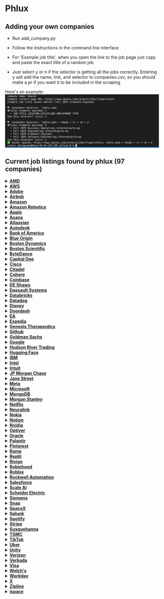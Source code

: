 # Phlux

## Adding your own companies

- Run add_company.py

- Follow the instructions in the command line interface

- For 'Example job title', when you open the link to the job page just copy and paste the exact title of a random job

- Just select y or n if the selector is getting all the jobs correctly. Entering y will add the name, link, and selector to companies.csv, so you should make a pr if you want it to be included in the scraping

Here's an example: 
![Using add_company.py](public/cli.png)
## Current job listings found by phlux (97 companies)

<details>
<summary><a href="https://careers.amd.com/careers-home/jobs?page=1&categories=Student%20%2F%20Intern%20%2F%20Temp&limit=100&tags1=No&country=United%20States"><strong>AMD</strong></a></summary>

- Machine Learning / Artificial Intelligence Intern/Co-Op (PhD | Fall 2025 | Hybrid)
- Hardware Engineering Intern/ Co-Op (Undergrad | Fall 2025 | Hybrid)
- Machine Learning / Artificial Intelligence Intern/Co-Op (Undergraduate | Fall 2025 | Hybrid)
- Software Test Engineering Intern/Co-Op (Undergraduate | Fall 2025 | Hybrid)
- Compiler Engineering Intern/Co-Op (Graduate | Fall 2025 | Hybrid)
- Hardware Verification Engineering Intern/ Co-Op (Graduate | Fall 2025 | Hybrid)
- Diagnostics Design Intern/Co-Op (Undergrad | Fall 2025 | Hybrid)
- Hardware Design Engineering Intern/ Co-Op (Graduate | Fall 2025 | Hybrid)
- Firmware Engineering Intern/Co-Op (Undergrad | Fall 2025 | Hybrid)
- Firmware Engineering Intern/ Co-Op (Graduate | Fall 2025 | Hybrid)
- Product Test Engineering Intern/Co-Op (Graduate | Fall 2025 | Hybrid)
- Hardware Engineering Intern/ Co-Op (Graduate | Fall 2025 | Hybrid)
- Software Engineering Intern/Co-Op (Undergrad | Fall 2025 | Hybrid)
- Hardware Engineering Intern/ Co-Op (Graduate | Fall 2025 | Hybrid)
- ASIC Package Engineering Intern/Co-Op (PhD | Fall 2025 | Hybrid)
- Hardware Verification Engineering Intern/ Co-Op (Graduate | Fall 2025 | Hybrid)
- Software Engineering Intern/Co-Op (Undergraduate | Fall 2025 | Hybrid)
- Machine Learning / Artificial Intelligence Intern/Co-Op (Graduate | Fall 2025 | Hybrid)
- Product Test Engineering Intern/Co-Op (Undergrad | Fall 2025 | Hybrid)
- Machine Learning / Artificial Intelligence Intern/Co-Op (Graduate | Fall 2025 | Hybrid)
- Hardware Engineering Intern/ Co-Op (PhD | Fall 2025 | Hybrid)
- Hardware Engineering Intern/ Co-Op (Undergrad | Fall 2025 | Hybrid)
- Research Engineering Intern/Co-Op (Graduate | Fall 2025 | Hybrid)
- Software Engineering Intern/Co-op (Graduate | Fall 2025| Hybrid)
- Machine Learning / Artificial Intelligence Intern/Co-Op (PhD | Fall 2025 | Hybrid)
- Software Engineering Intern/Co-Op (Graduate | Fall 2025 | Hybrid)
- Product Development Engineering Intern/Co-Op (Undergrad | Fall 2025 | Hybrid)
- Fall 2025 Masters UEFI Firmware Engineering Co-op/Intern
- Fall 2025 Undergrad SPSE Server PMO Co-Op/Intern
- Fall 2025 Undergrad Firmware Engineering Co-Op/Intern
- Spring 2026 Masters SOC Post-Silicon Debug Engineer Co-op/Intern
- Fall 2025 Undergrad BIOS Engineering Co-Op/Intern
- Fall 2025 Undergrad Platform Design Engineering Co-op/Intern
</details>

<details>
<summary><a href="https://amazon.jobs/content/en/teams/amazon-web-services/internships?country%5B%5D=US"><strong>AWS</strong></a></summary>

- Data Center Security Specialist Intern
- 2025 ASIC Physical Design Engineer Intern, Annapurna Labs
- ASIC RTL Engineer, Annapurna Labs
</details>

<details>
<summary><a href="https://careers.adobe.com/us/en/search-results?qkexperienceLevel=University%20Intern"><strong>Adobe</strong></a></summary>

- 2025 Intern - Software Engineer
- Working Student - Sales Programs / Project Management
- Working Student Digital Media Sales
</details>

<details>
<summary><a href="https://careers.airbnb.com/positions/?_departments=early-career-program-intern&_offices=united-states"><strong>Airbnb</strong></a></summary>

- Legal Intern, Privacy (Fall Semester)
- Summer 2025 – Data Science Intern, Platform (PhD)
</details>

<details>
<summary><a href="https://www.amazon.jobs/en/search?offset=0&result_limit=10&sort=recent&country%5B%5D=USA&distanceType=Mi&radius=24km&latitude=&longitude=&loc_group_id=&loc_query=&base_query=intern&city=&country=&region=&county=&query_options=&"><strong>Amazon</strong></a></summary>

- Jr. Software Development Engineer - San Diego, CA
- Jr. Software Development Engineer - Santa Cruz, CA
- Jr. Software Development Engineer - Detroit
- Jr. Software Development Engineer- San Luis Obispo
- Jr. Software Development Engineer - Sunnyvale, CA
- Fall 2025 Applied Science Internship - United States, Undergrad Student Science Recruiting, Frontier AI & Robotics
- Fall 2025 Applied Science Internship - United States, PhD Student Science Recruiting, Frontier AI & Robotics
- Fall 2025 Applied Science Internship - Information & Knowledge Management (Machine Learning) - United States, PhD Student Science Recruiting
- Fall 2025 Research Science Internship - Robotics - United States, PhD Student Science Recruiting
- Fall 2025 Applied Science Internship - Recommender Systems/ Information Retrieval (Machine Learning) - United States, PhD Student Science Recruiting
- Fall 2025 Applied Science Internship - Gen AI & Large Language Models - United States, PhD Student Science Recruiting
- Fall 2025 Applied Science Internship - Computer Vision - United States, PhD Student Science Recruiting
- ASIC Engineering Internship (Fall 2025) - RFIC/Communications Systems, Project Kuiper
- 2026 Amazon Finance Rotation Program - Accounting Intern
</details>

<details>
<summary><a href="https://www.amazon.jobs/content/en/teams/ftr/amazon-robotics?country%5B%5D=US&employment-type%5B%5D=Intern"><strong>Amazon Robotics</strong></a></summary>

- Amazon Robotics - Technical Artist Co-op - July to December 2025, Virtual Systems
- Amazon Robotics - Product Quality Engineer Co-op- Fall 2025
- Amazon Robotics- Business Intelligence Engineer Co-op - Fall 2025, Integration, Initiatives, and Sustainability Team
- Amazon Robotics - Hardware Test Engineer Co-op - Fall 2025, Hardware Test Engineering
- Amazon Robotics - Systems Engineer Co-op - Spring & Fall 2025
- Robotics Systems Dev Engineer Co-op - Spring & Fall 2025
- Amazon Robotics - Manufacturing Engineer Co-Op - Spring 2025, Robotics Technical Operations
- Amazon Robotics - Software Development Engineer Co-Op - Fall 2025
- Amazon Robotics - Data Science Co-op - 2025
- Amazon Robotics - Business Intelligence Engineer Co-op - Spring & Fall 2025
- Amazon Robotics - Applied Scientist II Intern / Co-op - 2025 (Robotics, Manipulation, Perception, Motion Planning, Autonomous Mobile Robots, Computer Vision, Machine Learning, Controls, and more)
- Amazon Robotics - Data Scientist Co-op - 2025
- Amazon Robotics - Applied Scientist I Intern / Co-op - 2025
- Amazon Robotics - Business Analyst Co-op - Spring or Fall 2025, Global Robotics Delivery
</details>

<details>
<summary><a href="https://jobs.apple.com/en-us/search?location=united-states-USA&team=internships-STDNT-INTRN"><strong>Apple</strong></a></summary>

- Legal and Global Security Internships
- Product Design, Mechanical Engineering and Materials Internships
- Hardware Technology Internships
- Engineering Program Management Internships
- Software Engineering Internships
- Business, Marketing, and G&A Internships
- Machine Learning / AI Internships
- Operations, Manufacturing Design Internships
- Hardware Engineering Internships
- MBA Internships - Summer 2026
- Finance Development Program - 2026 Internship Opportunities
- Finance Development Program - 2026 Internship Opportunities
- Launch@Apple, Finance Development Experience
</details>

<details>
<summary><a href="https://asana.com/jobs/university-recruiting#jobs"><strong>Asana</strong></a></summary>

- Reykjavik Summer Software Engineering Internship
</details>

<details>
<summary><a href="https://www.atlassian.com/company/careers/all-jobs?team=Interns&location=&search="><strong>Atlassian</strong></a></summary>

- UX Researcher, 2025/2026 Intern Australia & New Zealand
- Machine Learning Engineer, 2025/2026 PHD Intern Australia & New Zealand
- Machine Learning Engineer, 2025/2026 Intern Australia & New Zealand
</details>

<details>
<summary><a href="https://autodesk.wd1.myworkdayjobs.com/uni?jobFamilyGroup=f909d7cccc2d480b8f6af996c7bf8352"><strong>Autodesk</strong></a></summary>

- Stagiaire Artiste Technique, Technical Artist Intern
- Intern (PhD), Physics-informed Machine Learning, Fall 2025
- Intern, Software Developer/ Stagiaire en développement logiciels
- Intern, Software Developer
</details>

<details>
<summary><a href="https://careers.bankofamerica.com/en-us/students/job-search?ref=search&rows=24&search=jobsByLocation&searchstring=United+States"><strong>Bank of America</strong></a></summary>

- Global Markets Chief Operating Office Summer Analyst Program - 2026
- Enterprise Credit Summer Analyst Program 2026 - Consumer Credit
- Enterprise Credit Summer Analyst Program 2026 - Data and Analytics and Business Controls/Process Optimization
- Enterprise Credit Summer Analyst Program 2026 - Global Commercial Banking Credit, Asset Based Finance & Commercial Real Estate Credit
- Enterprise Credit Summer Analyst Program 2026 - Global Corporate & Investment Banking Credit and Global Markets Credit
- Enterprise Credit Summer Analyst Program 2026 - Global Wealth & Investment Management Credit
- Enterprise Credit Summer Analyst Program 2026 - Leveraged Finance Credit - Acquisition Finance
- Global Operations Development Summer Analyst Program - 2026
- Global Payments Solutions Summer Analyst Program - 2026
- Global Technology Summer Analyst 2026 - Business Analyst
- Global Technology Summer Analyst 2026 - Cybersecurity Analyst
- Global Technology Summer Analyst 2026 - Software Engineer
- Chief People Organization Summer 2026 Analyst
- Commodities Summer Analyst Program – 2026
- COO - GCIB Regulatory Summer Analyst Program - 2026
- Corporate Audit Summer 2026 Analyst
- Corporate Audit Summer 2026 Analyst - Automation & Information Technology Risk Management
- Global Strategy & Enterprise Platforms Summer 2026 Analyst
- Strategy & Management Summer Analyst Program - 2026
- Global Risk Summer 2026 Analyst
- Finance Management Summer 2026 Analyst
- Global Investment Banking Summer Analyst Program – 2026 (M&A, Palo Alto)
- Global Quantitative Data Analytics Summer 2026 Analyst - Analytics, Modeling and Insights (AMI)
- Global Quantitative Data Analytics Summer 2026 Analyst - Enterprise Credit
- Global Quantitative Data Analytics Summer 2026 Analyst - Global Risk Management
</details>

<details>
<summary><a href="https://www.blueorigin.com/careers/search?search=undergraduate&category=Intern&employmentType=Intern"><strong>Blue Origin</strong></a></summary>

- Spring 2026 STEAM Communications & Outreach Intern - Undergraduate - Seattle, WA - Intern - Full Time - Intern - R52713
- Spring 2026 Finance Intern - Undergraduate - Seattle, WA - Intern - Full Time - Intern - R52715
- Spring 2026 Guidance, Navigation & Controls Intern - Undergraduate - Seattle, WA - Intern - Full Time - Intern - R52503
- Spring 2026 Return Internship - Undergraduate - 4 Locations - Intern - Full Time - Intern - R52463
- Spring 2026 Manufacturing Engineering Intern - Undergraduate - 4 Locations - Intern - Full Time - Intern - R52485
- Spring 2026 Structural & Mechanical Engineering Intern - Undergraduate - 4 Locations - Intern - Full Time - Intern - R52391
- Spring 2026 Aerospace Systems Engineering Intern - Undergraduate - 2 Locations - Intern - Full Time - Intern - R52429
- Spring 2026 Avionics Software Engineering Intern - Undergraduate - Seattle, WA - Intern - Full Time - Intern - R52403
- Spring 2026 Electrical Systems Engineering Internship - Undergraduate - Seattle, WA - Intern - Full Time - Intern - R52404
- Spring 2026 Test Engineering Intern - Undergraduate - 4 Locations - Intern - Full Time - Intern - R52410
- Spring 2026 Fluid Systems Engineering Intern - Undergraduate - Seattle, WA - Intern - Full Time - Intern - R52406
</details>

<details>
<summary><a href="https://bostondynamics.com/careers/#jobs"><strong>Boston Dynamics</strong></a></summary>

- Senior Supervisor, Field Applications Engineering
- Electrical Engineer
- Sales Logistics Coordinator
- Software Quality Assurance Engineer - Web Automation
- Software Quality Assurance Engineer - Embedded Focus
- Staff DevOps Engineer, Central Software
- Senior Staff Material Buyer/Planner
- Sales Engineer
- Systems Software Development Engineer
- Simulation Technical Lead
- Mechanical Engineer
- Director of Product Management- Warehouse Robotics
- Senior Director of Software Engineering- Warehouse Robotics
- Software Engineer
</details>

<details>
<summary><a href="https://bostonscientific.eightfold.ai/careers?start=0&location=United+States&pid=563602797912246&sort_by=distance&filter_include_remote=1&filter_seniority=Intern"><strong>Boston Scientific</strong></a></summary>

- Cardiac Monitoring Technician - Internship/Apprenticeship
</details>

<details>
<summary><a href="https://jobs.bytedance.com/en/position?keywords=&category=&location=CT_1103355%2CCT_157%2CCT_94%2CCT_114%2CCT_100764%2CCT_75%2CCT_233%2CCT_203&project=7322364514224687370%2C7503447747358361864&type=3&job_hot_flag=&current=1&limit=10&functionCategory=&tag="><strong>ByteDance</strong></a></summary>

- Strategic Analysis Intern (AI Innovation Business - US) - 2025 Start (BS/MS)
- Site Reliability Engineer Intern (Data-Technical Infrastructures-SRE-US) - 2025 Summer (MS)
- Software Engineer Intern (AIGC Platform - Monetization GenAI) - 2025 Summer/Fall (BS/MS)
- Data Scientist Intern (TikTok Ads)- 2025 Fall (BS/MS)
- Site Reliability Engineer Intern (Data-Technical Infrastructures-SRE-US) - 2025 Summer (MS)
- Research Engineer Intern (Doubao (Seed) - Machine Learning System) - 2025 Summer (MS)
- Backend Software Engineer Intern (Product RD and Infrastructure-Global E-Commerce Customer Business)- 2025 Fall(BS/MS)
- Backend Software Engineer Intern (Product RD and Infrastructure-Global E-Commerce Seller Business) - 2025 Fall (BS/MS)
- Software Development Engineer Intern in Test (Global E-commerce-Quality Assurance) - 2025 Fall (BS/MS)
- Machine Learning Engineer Intern (Global E-commerce Risk Control) - 2025 Summer/Fall (MS)
- Camera Engineer Intern (PICO-Camera Technology) - 2025 Fall (MS)
- Backend Software Engineer Intern (Product RD and Infrastructure-Global E-Commerce Seller Business)- 2025 Fall(BS/MS)
</details>

<details>
<summary><a href="https://www.capitalonecareers.com/search-jobs?acm=ALL&alrpm=ALL&ascf=[%7B%22key%22:%22custom_fields.Campus%22,%22value%22:%22Internships%22%7D]"><strong>Capital One</strong></a></summary>

- Café Coach- Boulder
- Inside Sales Coach
- Cafe Coach- Easton Town Center
- Capital One Coach- Ross Park Mall
- Work at Home - Sr. Associate, Operations Coach - Debit and ATM Fraud
- Senior Manager, Client Development- Capital One Software (Remote)
- Market Leader, Business Cards & Payments (NorCal & Oregon)
- Unit Manager, Commercial Client Operations
- Director, Tech College, Enterprise Learning and Development
- Manager, HR Business Partner - Enterprise Services
- Manager, HR Business Partner
- Sr. Manager, HR Business Partner
- Principal Process Manager
- Principal Associate, Process Manager (Hybrid)
- Manager - HRBP
</details>

<details>
<summary><a href="https://jobs.cisco.com/jobs/SearchJobs/?21178=%5B169482%5D&21178_format=6020&21180=%5B33821095%2C165%5D&21180_format=6022&listFilterMode=1"><strong>Cisco</strong></a></summary>

- AI Research Scientist II (Intern) United States
- Software Engineer I (Intern) United States
- Network Support Engineer, Fall 2025 (Meraki)
- Mechanical Engineer (Intern) United States
</details>

<details>
<summary><a href="https://www.citadel.com/careers/open-opportunities?experience-filter=internships&location-filter=americas,chicago,greenwich,houston,miami,new-york&selected-job-sections=388,389,387,390&current_page=1&sort_order=DESC&per_page=10&action=careers_listing_filter"><strong>Citadel</strong></a></summary>

- Quantitative Researcher – PhD Intern (US)
- Quantitative Research Analyst Intern – BS/MS (US)
- Quantitative Research Engineer – PhD Intern (US)
- Launch Intern – (US)
- Software Engineer – Intern (US)
- Investment & Trading – Intern (US)
</details>

<details>
<summary><a href="https://jobs.ashbyhq.com/cohere?employmentType=Intern"><strong>Cohere</strong></a></summary>

- Machine Learning Intern/Co-op (Fall 2025)
- Software Engineer Intern/Co-op (Fall 2025)
</details>

<details>
<summary><a href="https://www.coinbase.com/careers/positions?department=Internships%2520%2526%2520Emerging%2520Talent%2520Positions"><strong>Coinbase</strong></a></summary>

- Coordinator, Workplace Operations
- CX WFM Capacity Planning Specialist
- Offensive Security Engineer, Offensive Security
- Senior Complaints Analyst
- Software Engineer, Emerging Talent
- Software Engineer, Emerging Talent
- Software Engineer, Emerging Talent
- Software Engineer, Emerging Talent
</details>

<details>
<summary><a href="https://www.deshaw.com/careers/internships"><strong>DE Shaws</strong></a></summary>

- Fundamental Research Analyst Intern (New York) - Summer 2026
- Trader/Analyst Intern (London) – Summer 2026
- Investor Relations Intern (London) – Summer 2026
- Legal & Compliance Intern (New York) – Summer 2026
</details>

<details>
<summary><a href="https://www.3ds.com/careers/jobs?woc=%257B%2522type%2522%253A%255B%2522type%252FInternship%2522%255D%252C%2522country%2522%253A%255B%2522country%252FUnited%2520States%2522%255D%257D"><strong>Dassault Systems</strong></a></summary>

- INTERNSHIP - Software Engineer
- INTERNSHIP: User Assistance Development - FALL 2025
- INTERNSHIP - ENOVIA Software Test Automation Engineer
- INTERNSHIP: Business Development
</details>

<details>
<summary><a href="https://www.databricks.com/company/careers/open-positions?department=University%20Recruiting&location=all"><strong>Databricks</strong></a></summary>

- PhD GenAI Research Scientist Intern - San Francisco, California
</details>

<details>
<summary><a href="https://careers.datadoghq.com/early-careers/"><strong>Datadog</strong></a></summary>

- Software Engineer - Early Career
- Sales Development Representative Middle East
- Sales Development Representative (Benelux)
- Sales Development Representative - Japan
- Sales Development Representative
- Sales Development Representative (Nordics)
- Sales Development Representative (DACH)
- Sales Development Representative - DACH (Polish/German Speaker)
- Sales Development Representative (DACH)
- Sales Development Representative
- Sales Development Representative (Arabic speaker)
- Sales Development Representative (Middle East)
- Sales Development Representative (CEE)
- Sales Development Representative (UKI)
- Sales Development Representative (France)
</details>

<details>
<summary><a href="https://www.disneycareers.com/en/search-jobs?acm=ALL&alrpm=6252001&ascf=[%7B%22key%22:%22custom_fields.ProgramType%22,%22value%22:%22Internship%22%7D]"><strong>Disney</strong></a></summary>

- Infrastructure Services Intern, Fall 2025
- Risk Management Intern, Fall 2025
</details>

<details>
<summary><a href="https://careersatdoordash.com/university-careers/"><strong>Doordash</strong></a></summary>

- Software Engineer I, Entry-Level (Graduation Date: Fall 2024-Summer 2025)
- Software Engineer I, Entry Level (Fall 2024-Spring 2025) – Toronto
- Machine Learning Intern (Masters/PhD), Summer 2025
- Software Engineer, Intern, 2024/25 (University Recruiting)
</details>

<details>
<summary><a href="https://jobs.ea.com/en_US/careers/Home/?8171=%5B10618%5D&8171_format=5683&4537=%5B8693%5D&4537_format=3020&listFilterMode=1&jobRecordsPerPage=20&"><strong>EA</strong></a></summary>

- Gameplay Software Engineer Intern - Fall 2025
- Software Engineer Intern
- Systems Software Engineer Intern - Fall 2025
</details>

<details>
<summary><a href="https://careers.expediagroup.com/jobs/?keyword=emerging+talent+and+careers&&filter[category]=Technology"><strong>Expedia</strong></a></summary>

- EGGP - Software Development Engineer I
</details>

<details>
<summary><a href="https://jobs.lever.co/genesistherapeutics?commitment=Internship"><strong>Genesis Therapeutics</strong></a></summary>

- ML Research Intern, BS/MS - 2026
- ML Research Intern, PhD - 2026
</details>

<details>
<summary><a href="https://www.github.careers/careers-home/jobs?view=search&limit=100&page=1"><strong>Github</strong></a></summary>

- Senior Software Engineer, Supply Chain Security
- Solutions Engineer III
- SMB Account Executive - EMEA
- Senior Enterprise Account Executive III
- Senior Solutions Engineer
- Senior Enterprise Account Executive II - New Business
- Software Engineer III, Runtime Platform
- SMB Senior Account Executive
- Software Engineer III, Codespaces & Copilot Workspace
- Senior Enterprise Account Executive III
- Strategic Account Manager
- Senior Enterprise Account Executive III
- Senior Enterprise Account Executive II
- SMB Senior Account Executive
- Solutions Engineer III, Corporate
- Senior Mid Market Account Executive I
- Senior Enterprise Sales Executive III
- Strategic Account Manager
- Senior Enterprise Account Executive III
- Senior Mid Market Account Executive I
- SMB Senior Account Executive
- Staff Software Engineer - Client Apps
- Senior Enterprise Account Executive III
- Senior Enterprise Account Executive II
- Senior Enterprise Account Executive II
- Staff Software Engineer
</details>

<details>
<summary><a href="https://www.goldmansachs.com/careers/students/programs-and-internships?1=gscom%3Aprogram-region-careers%2Famericas"><strong>Goldman Sachs</strong></a></summary>

- 2026 Summer Analyst Program
- Goldman Sachs Market Madness: HBCU Possibilities Program
- Emerging Leaders Series
- Virtual Insight Series
- Goldman Sachs Possibilities Summits
- Experienced Professional Hiring
</details>

<details>
<summary><a href="https://www.google.com/about/careers/applications/jobs/results/?category=DATA_CENTER_OPERATIONS&category=DEVELOPER_RELATIONS&category=HARDWARE_ENGINEERING&category=INFORMATION_TECHNOLOGY&category=MANUFACTURING_SUPPLY_CHAIN&category=NETWORK_ENGINEERING&category=PRODUCT_MANAGEMENT&category=PROGRAM_MANAGEMENT&category=SOFTWARE_ENGINEERING&category=TECHNICAL_INFRASTRUCTURE_ENGINEERING&category=TECHNICAL_SOLUTIONS&category=TECHNICAL_WRITING&category=USER_EXPERIENCE&jex=ENTRY_LEVEL&src=Online%2FGoogle%20Website%2FByF&employment_type=INTERN&employment_type=FULL_TIME&employment_type=PART_TIME&employment_type=TEMPORARY&location=United%20States"><strong>Google</strong></a></summary>

- Student Researcher, PhD, Winter/Summer 2025
- Student Researcher, BS/MS, Winter/Summer 2025
- Student Researcher, BS/MS, Fall 2025
- Software Engineer, PhD, Early Career, Campus, Machine Learning, Systems and Cloud AI, 2025 start
- Student Researcher, PhD, Fall 2025
- Software Engineer, Systems Research, PhD, Early Career
- Software Engineer, PhD, Early Career, Campus, Embedded Systems and Firmware, 2025 start
- Software Engineer, PhD, Early Career, Campus, Systems and Infrastructure, 2025 Start
</details>

<details>
<summary><a href="https://www.hudsonrivertrading.com/careers/?job-type=internship%2C"><strong>Hudson River Trading</strong></a></summary>

- Algorithm Development (Quant Research) Internship – Summer 2026
- Software Engineering Internship – Summer 2026
</details>

<details>
<summary><a href="https://apply.workable.com/huggingface/?not_found=true#jobs"><strong>Hugging Face</strong></a></summary>

- MongoDB Technical Architect - US Remote
- Developer Advocate Engineer, Hub/Enterprise - US Remote
- Senior Frontend Engineer - US Remote
- Machine Learning Engineer, WebML - US Remote
- Open-Source Machine Learning Engineer - International Remote
- Wild Card
- Cloud Machine Learning Engineer - US remote
- Machine Learning Engineer, Fast Optimized Inference - US Remote
- Machine Learning Optimization Evangelist - US remote
- Machine Learning Engineer in the Optimization team - US Remote
- Data Technical Architect, MongoDB Expert - US Remote
</details>

<details>
<summary><a href="https://www.ibm.com/careers/search?field_keyword_18[0]=Internship&field_keyword_05[0]=United%20States"><strong>IBM</strong></a></summary>

- Sales - TEST 2A - pre req, net new intern, with coding & video assessments - Internship - Multiple Cities
</details>

<details>
<summary><a href="https://intel.wd1.myworkdayjobs.com/External?workerSubType=dc8bf79476611087dfde99931439ae75&locations=1e4a4eb3adf10118b1dfe877bf8162d0"><strong>Intel</strong></a></summary>

- Facilities Technician Intern
- Facilities Technician Intern
- Photonics Research Graduate Intern
</details>

<details>
<summary><a href="https://jobs.intuit.com/search-jobs/interns/"><strong>Intuit</strong></a></summary>

- Social Media Co-op (8 Months)
- Principal Research Scientist
- Brand and Integrated Marketing Co-op (8 months)
- Market Insights Analyst Co-op (8 months)
- Manager 2, HR Experience and Operations
- Software Developer Co-op, Fall 2025
- Product Manager Co-op (8 months)
- Staff Marketing Manager, Paid Search (GBSG)
- Staff Program Manager- Product Management Community
- Brand Marketing Co-Op (8 month)
- Mobile Software Developer Co-op (4 months)
- Social Media & Public Relations Co-op (8 months)
- Staff University Recruiter
- Software Engineer 2
- Senior University Recruiter
- Strategy & Product Marketing Co-op (8 months)
- Content Marketing Co-op (8 months)
- Marketing Technology & Data Activation Co-op (8 months)
- Brand Marketing Co-Op (8 months)
</details>

<details>
<summary><a href="https://careers.jpmorgan.com/global/en/students/programs/software-engineer-summer->https://careers.jpmorgan.com/global/en/students/programs/data-analytics-opportunities#careers-section7->https://careers.jpmorgan.com/global/en/students/programs/tfsg-hackathons->https://careers.jpmorgan.com/global/en/students/programs/quant-fin-programs->https://careers.jpmorgan.com/global/en/students/programs/design-dev-summer->https://careers.jpmorgan.com/global/en/students/programs/et-experience->https://careers.jpmorgan.com/global/en/students/programs/career-edyou->https://careers.jpmorgan.com/global/en/students/programs/research-technologies-summer-associate-program"><strong>JP Morgan Chase</strong></a></summary>

- 2025 Code For Good - Singapore
- 2026 Software Engineer Program_Summer Analyst (Singapore)
- 2025 Austria Working Student Program – EMEA Emerging Talent Work Experience Program (all gender)
</details>

<details>
<summary><a href="https://www.janestreet.com/join-jane-street/open-roles/?type=internship&location=new-york"><strong>Jane Street</strong></a></summary>

- FPGA Engineer - (not currently accepting applications)
- IT Operations Engineer - (not currently accepting applications)
- Linux Engineer - (not currently accepting applications)
- Machine Learning Researcher - (not currently accepting applications)
- Mechanical Engineer - (not currently accepting applications)
- Network Engineer - (not currently accepting applications)
- Procurement Specialist - (not currently accepting applications)
- Quantitative Researcher - (not currently accepting applications)
- Quantitative Trader - (not currently accepting applications)
- Sales and Trading - (not currently accepting applications)
- Software Engineer - (not currently accepting applications)
- Strategy and Product - (not currently accepting applications)
- Tools and Compilers Research and Development - (not currently accepting applications)
- Trading Desk Operations Engineer - (not currently accepting applications)
- Windows Engineer - (not currently accepting applications)
</details>

<details>
<summary><a href="https://www.metacareers.com/jobs?sort_by_new=true&roles[0]=Internship"><strong>Meta</strong></a></summary>

- Research Scientist Intern, Computer Vision for Generative AI (PhD)
- Research Scientist Intern, Human Computer Interaction (PhD)
- Research Scientist Intern, Machine Learning, Health Tech (PhD)
- Research Scientist Intern, Monetization Generative AI (LLM) - Language (PhD)
- Research Scientist Intern, Sensors and Systems Computational Photography (PhD)
- Research Scientist Intern, AI Core Machine Learning (PhD)
</details>

<details>
<summary><a href="https://jobs.careers.microsoft.com/global/en/search?lc=United%20States&et=Internship&l=en_us&pg=1&pgSz=20&o=Relevance&flt=true"><strong>Microsoft</strong></a></summary>

- Research Intern - Quantum Computing
- Mechanical Engineer: Internship Opportunities - PhD - Redmond
- Data Center Technicians INTERN
</details>

<details>
<summary><a href="https://www.mongodb.com/company/careers/students-and-graduates"><strong>MongoDB</strong></a></summary>

- Software Engineer - Intern - Sydney
</details>

<details>
<summary><a href="https://www.morganstanley.com/careers/career-opportunities-search?opportunity=sg#"><strong>Morgan Stanley</strong></a></summary>

- 2025 Finance Off Cycle Internship - Part Time (Frankfurt)
- 2025 Firm Management Part-Time Off Cycle Internship (Frankfurt)
- 2025 Human Capital Management Analyst Program (Budapest)
- 2026 Investment Banking Off-cycle Internship (Dubai)
- 2025 Investment Banking MBA Early Insights Program
- 2025/2026 Investment Banking Summer Analyst Program (Melbourne)
- 2025/2026 Investment Management Summer Analyst Program - Real Estate Investing (Sydney)
- 2025/2026 Investment Banking Summer Analyst Program (Sydney)
- 2025/2026 Wealth Management Summer Analyst Program (Sydney)
- 2025 Investment Management Off-cycle Internship - Emerging Markets (London)
- 2025 Institutional Equities - Transactional Management Group Off Cycle Internship
- 2026 Operations Summer Analyst Program (New York)
</details>

<details>
<summary><a href="https://explore.jobs.netflix.net/careers?domain=netflix.com&query=%22internship%22%20-intern&pid=790299250747&sort_by=relevance"><strong>Netflix</strong></a></summary>

- Machine Learning Intern, Fall 2025
</details>

<details>
<summary><a href="https://neuralink.com/careers/"><strong>Neuralink</strong></a></summary>

- Internal Auditor - Austin, Texas
- Electrical Engineer Intern, Implant Embedded Systems - Fremont, California
- Electrical Engineer Intern, Robotics and Surgery Engineering - Fremont, California
- Embedded Software Engineer Intern - Fremont, California
- Machine Learning Engineer Intern - Fremont, California
- Mechanical Engineering Intern, Brain Interfaces - Austin, Texas
- Mechanical Engineering Intern, Robotics (Fall 2025+) - Fremont, California
- Robot Optics Intern - Fremont, California
- Software Engineer Intern, BCI Applications - Fremont, California
- Software Engineer Intern, Implant - Austin, Texas
- Software Engineer Intern, Implant - Fremont, California
- Software Engineer Intern, Lab Systems - Austin, Texas
- Software Engineer Intern, Lab Systems - Fremont, California
- Software Engineer Intern, Robotics - Austin, Texas
- Software Engineer Intern, Robotics - Fremont, California
- Software Engineer Intern, Site Reliability Engineer - Fremont, California
</details>

<details>
<summary><a href="https://fa-evmr-saasfaprod1.fa.ocs.oraclecloud.com/hcmUI/CandidateExperience/en/sites/CX_1/jobs?lastSelectedFacet=TITLES&location=United+States&locationId=300000000480126&locationLevel=country&mode=location&selectedTitlesFacet=TRA"><strong>Nokia</strong></a></summary>

- Special Projects Software Dev Coop
- Wi-Fi CoE Research Coop
- Electrical Engineering Coop
- Network Engineer Co-op
- Space and Defense SW Test Engineer Co-Op
- Silicon Photonics Design & Test Co-op
- Hardware Failure Analysis Co-op
- Software Quality Assurance Coop
- Legal, Compliance & Sustainability Coop
- OptoElectronic Integration Coop
- Software Development Coop
- Video Coding Coop
- Firmware Development Co-op
</details>

<details>
<summary><a href="https://app.ripplematch.com/v2/public/company/notion?tl=1edfe69a"><strong>Notion</strong></a></summary>

- Software Engineer, AI Intern (Fall 2025)
</details>

<details>
<summary><a href="https://nvidia.wd5.myworkdayjobs.com/en-US/NVIDIAExternalCareerSite/jobs?workerSubType=0c40f6bd1d8f10adf6dae42e46d44a17&locationHierarchy1=2fcb99c455831013ea52fb338f2932d8"><strong>Nvidia</strong></a></summary>

- System Software Engineering Intern, GPU Server - Fall 2025
- Compiler Engineering Intern, GPU Compute and CUDA - Fall 2025
- Technical Marketing Engineer Intern, AI Platform Software - Fall 2025
- GPU Diagnostic Software Intern - Fall 2025
- Robotics Software Intern, Sim2Real Deployment - Fall 2025
- PhD Intern, Applied Research Scientist Retriever - Fall 2025
- PhD Research Intern, Generalist Embodied Agents Research - Fall 2025
- Software Engineering Intern, Embedded Systems – Fall 2025
- Software Engineering Intern, Simulation and Virtualization - Fall 2025
- System Software Engineering Intern, CUDA Driver - Fall 2025
- GeForce Technical Marketing Intern - Fall 2025
- Software Engineering Intern, CSP Engagements - Fall 2025
- Security Engineering Intern, Omniverse - Fall 2025
- Applied AI Research Engineering Intern - Fall 2025
- Performance Engineer Intern, Gaming - Winter/Spring 2026
- Software Engineering Intern, Robot Learning Platform - Fall 2025
</details>

<details>
<summary><a href="https://optiver.com/working-at-optiver/career-opportunities/page/2/?search=internship&_gl=1*rb345g*_gcl_au*Mjk2MDM5OTE1LjE3NDg5MTM5ODQ.&numberposts=10&level=internship&paged=1"><strong>Optiver</strong></a></summary>

- Expressions of Interest – Quantitative Research Internship, PhD (Summer 2026 -Shanghai)
- 2025 Shanghai Machine Learning PhD Summer Internship
- FutureFocus Singapore 2025 – Quantitative Trading
- Subscribe to receive our latest insights on trading, technology and market structure
- FutureFocus Sydney – Trading & Research 2025
- FutureFocus Sydney – Technology 2025
- Quantitative Trading Internship (Singapore) – 2026
- Quantitative Trading Internship (Taiwan) – 2026
- Quantitative Trader Intern (Summer 2026 – Chicago)
- Quantitative Research Intern, PhD (Summer 2026 – Chicago, Austin)
- Quantitative Research Intern, PhD (Summer 2026)
- Quantitative Research Intern, Bachelor’s or Master’s Degree
- Quantitative Research Intern, Bachelor’s or Master’s Degree
- Software Engineer Intern (Summer 2026 – Chicago)
- Software Engineer Intern (Summer 2026 – Austin)
</details>

<details>
<summary><a href="https://careers.oracle.com/en/sites/jobsearch/jobs?lastSelectedFacet=locations&selectedLocationsFacet=300000000106749%3B300000000149325&selectedFlexFieldsFacets=%22AttributeChar14%7CSDR%22"><strong>Oracle</strong></a></summary>

- Sales Development Representative - Burlington - Sept 2025
- Sales Development Representative - Denver - Sept 2025
- Sales Development Representative - Santa Monica - Sept 2025
- Sales Development Representative - Austin - Sept 2025
- Sales Development Representative - Nashville - Sept 2025
</details>

<details>
<summary><a href="https://jobs.lever.co/palantir?commitment=Internship"><strong>Palantir</strong></a></summary>

- Forward Deployed Software Engineer, Internship
- Forward Deployed Software Engineer, Internship - US Government
- Forward Deployed Software Engineer, Internship - US Government
- Software Engineer, Internship
- Software Engineer, Internship
- Software Engineer, Internship
- Software Engineer, Internship
- Software Engineer, Internship
- Software Engineer, Internship - Defense Tech
- Software Engineer, Internship - Defense Tech
- Software Engineer, Internship - Defense Tech
- Software Engineer, Internship - Infrastructure
- Software Engineer, Internship - Production Infrastructure
- Software Engineer, Internship - Production Infrastructure
- Software Engineer, Internship - Production Infrastructure
- Forward Deployed Software Engineer, Internship - Defense Tech
- Forward Deployed Software Engineer, Internship - Commercial
</details>

<details>
<summary><a href="https://www.pinterestcareers.com/jobs/?orderby=0&pagesize=20&page=1&radius=100&team=University"><strong>Pinterest</strong></a></summary>

- Software Engineering Intern 2025 (Toronto)
</details>

<details>
<summary><a href="https://ramp.com/emerging-talent"><strong>Ramp</strong></a></summary>

- Software Engineer Internship | Frontend
- Software Engineer Internship | iOS
- University Grad: Customer Experience Agent
</details>

<details>
<summary><a href="https://jobs.ashbyhq.com/replit"><strong>Replit</strong></a></summary>

- Brand Design Lead - Design • Foster City, CA - In office M,W,F • Full time
- Product Designer - Design • Foster City, CA - In office M,W,F • Full time
- Staff Product Designer - Design • Foster City, CA - In office M,W,F • Full time
- Design Engineer - Engineering • Foster City, CA (Hybrid) In office M,W,F • Full time
- Lead Security Engineer - Engineering • Foster City, CA (Hybrid) In office M,W,F • Full time
- Senior Software Engineer, Money - Engineering • Foster City, CA (Hybrid) In office M,W,F • Full time
- Site Reliability Engineer - Engineering • Foster City, CA (Hybrid) In office M,W,F • Full time
- Software Engineer, Distributed Systems - Engineering • Foster City, CA (Hybrid) In office M,W,F • Full time
- Software Engineer, Frontend Infrastructure - Engineering • Foster City, CA (Hybrid) In office M,W,F • Full time • Hybrid
- Software Engineer, Full Stack - Engineering • Foster City, CA (Hybrid) In office M,W,F • Full time
- Software Engineer, Mobile - Engineering • Foster City, CA (Hybrid) In office M,W,F • Full time
- Staff Software Engineer, Product - Engineering • Foster City, CA (Hybrid) In office M,W,F • Full time
- Director of Support - Support • Foster City, CA (Hybrid) In office M,W,F • Full time
- Senior Manager of Customer Support - Support • Foster City, CA (Hybrid) In office M,W,F • Full time
- Director of Strategic Finance - Operations • Foster City, CA (Hybrid) In office M,W,F • Full time
- Senior Financial Analyst - Operations • Foster City, CA (Hybrid) In office M,W,F • Full time
- Agent Platform Engineer - Engineering • Foster City, CA (Hybrid) In office M,W,F • Full time • Hybrid
</details>

<details>
<summary><a href="https://careers.rivian.com/careers-home/jobs?sortBy=relevance&page=1&categories=Internships"><strong>Rivian</strong></a></summary>

- UIUC Research Park Intern - Machine Learning
- UIUC Research Park Intern - EPC, Propulsion Drives Controls
</details>

<details>
<summary><a href="https://careers.robinhood.com/"><strong>Robinhood</strong></a></summary>

- Software Developer Intern/Co-op, Backend (Fall 2025)
</details>

<details>
<summary><a href="https://careers.roblox.com/jobs?groups=early-career-talent&page=1&pageSize=9"><strong>Roblox</strong></a></summary>

- [2025] Senior Machine Learning Engineer - PhD Early Career
</details>

<details>
<summary><a href="https://rockwellautomation.wd1.myworkdayjobs.com/External-Rockwell-Automation-Early-Careers"><strong>Rockwell Automation</strong></a></summary>

- Early in Career Windows Software Engineer (C++, C#)
- Project Planner
- EDGE Associate, Information Technology Rotational Program
- Co-op, Revenue Operations (Fall 2025)
</details>

<details>
<summary><a href="https://careers.salesforce.com/en/jobs/?search=&country=United+States+of+America&jobtype=Intern&pagesize=20#results"><strong>Salesforce</strong></a></summary>

- Summer 2026 Intern - Associate Product Manager (APM)
- Strategic Partnerships Intern
- Strategic Events Marketing Apprentice
- LATAM Internship Program | Sales Intern [Brazil]
- Sales Strategy Intern
- Tech Sales Internship -Copenhagen
- Sales Strategy Internship (Milan)
- LATAM Internship Program | Sales Intern [Mexico]
- Tech Sales Internship -Oslo
- LATAM Internship Program | Sales Intern [Argentina]
- Solution Engineering Internship (Copenhagen)
- Business Value - Consulting Intern
- Summer Intern -Sales Strategy (London)
- Business Development Intern
- Student Worker- Sales
- 2025 PhD Intern - AI Research, Singapore
- Industry Go To Market - Manufacturing
- Tableau Alliances - Partner Account Senior Manager
- Commercial Account Executive - MuleSoft - Denmark
- Senior Accountant
- Enterprise Account Executive - MuleSoft - Denmark
- Renewals Manager - Spanish speaking
- Lead Solution Engineer, Manufacturing
- Prime Named Account Executive - Mulesoft - Sweden
- Alliances - Partner Sales Sr. Manager/Director
- Cloud Account Executive - Tableau Middle East - Arabic speaking
- Senior Full Stack Engineer - Backend Focus
- Customer Success Manager
- Pre-Sales Technical Architect - SMB EMEA
- Prime Named Account Executive - Tableau
- Principal, Technical Architect Data and AI
- Software Engineering SMTS
- Manager, Human Centered Change
- Platform & Security Account Executive - Polish and English speaking
- Onboarding Specialist - INTERNAL ONLY
- Senior Manager Software Engineering
</details>

<details>
<summary><a href="https://scale.com/careers#open-roles"><strong>Scale AI</strong></a></summary>

- Human Frontier Collective Specialist - GenAI
- Sales Development Intern
- Sales Development Intern
</details>

<details>
<summary><a href="https://careers.se.com/global/jobs?keywords=internship&sortBy=relevance&page=1&country=United%20States&tags1=Intern"><strong>Scheider Electric</strong></a></summary>

- Quality Engineer Internship: Fall 2025
- Assembly Process Intern/ Co-Op (Fall 2025)
- EHS Intern
- Artificial Intelligence and Machine Learning Intern
- Firmware Engineer Intern
- Electrical Engineer Co-Op
- Electronics Hardware Engineer Co-Op
- Electrical Engineer Co-Op
- Business Intelligence Analyst Co-Op (Fall 2025)
- Skillbridge Industrial Channel Sales Development Program
- Skillbridge Industrial Channel Sales Development Program
- Engineering Lab Intern
- Field Service Representative - SkillBridge Internship
- Smart Factory Intern
</details>

<details>
<summary><a href="https://jobs.sw.siemens.com/locations/usa/jobs/?q=intern"><strong>Siemens</strong></a></summary>

- Business Development Representative Intern (China) - Work Type:Hybrid - Job Family:Sales - Req ID:e37114a7-ffd5-48f4-8e67-b51b4ca51b68
- Strategic Student Program: Software Product Quality Assurance Intern (EBS, Fall 2025) - Huntsville, AL - Work Type:Hybrid - Job Family:Internal Services - Req ID:467157
- Strategic Student Program: Alliance Partner Marketing Internship (Fall 2025, GSM) - Maryland Heights, MO - Work Type:Hybrid - Job Family:Internal Services - Req ID:467159
- Strategic Student Program: Events Marketing Internship (Fall 2025, GSM) - Milford, OH - Work Type:Hybrid - Job Family:Internal Services - Req ID:468163
- Strategic Student Program: Customer Advocacy Internship (Fall 2025, GSM) - Maryland Heights, MO - Work Type:Hybrid - Job Family:Internal Services - Req ID:467165
- Strategic Student Program: Search Marketing Internship (Fall 2025, GSM) - Maryland Heights, MO - Work Type:Hybrid - Job Family:Internal Services - Req ID:467161
- Go To Market Operations - Internship - Boston, MA - Work Type:Hybrid - Job Family:Sales - Req ID:19acd451-756e-454f-964b-4e2f8636d4e6
- Go To Market Operations - Internship - Work Type:Hybrid - Job Family:Sales - Req ID:64595186-8a9b-4268-b62d-316b9238e9f5
- Strategic Student Program: R&D Software Engineering Co-Op (Fall 2025, T&I) - Milford, OH - Work Type:Hybrid - Job Family:Internal Services - Req ID:467877
- Strategic Student Program: Software Development Co-op (Fall 2025, GSCS) - Milford, OH - Work Type:Hybrid - Job Family:Internal Services - Req ID:465146
- Strategic Student Program: Academic Enablement Internship (Fall 2025, GSM) - Maryland Heights, MO - Work Type:Hybrid - Job Family:Internal Services - Req ID:467164
- Strategic Student Program: Functional Design/Verification Applications Engineer Intern – FV (EDAGS) - Waltham, MA - Work Type:Hybrid - Job Family:Internal Services - Req ID:468472 - Single job with flexible work locations
- Strategic Student Program: Functional Design/Verification Applications Engineer Intern – FV (EDAGS) - Phoenix, AZ - Work Type:Hybrid - Job Family:Internal Services - Req ID:468472 - Single job with flexible work locations
- Strategic Student Program: Demand Generation Marketing Internship (Fall 2025, GSM) - Maryland Heights, MO - Work Type:Hybrid - Job Family:Internal Services - Req ID:468843
- Strategic Student Program: Software Development Intern/Co-Op (Fall 2025, EBS) - Marlborough, MA - Work Type:Hybrid - Job Family:Internal Services - Req ID:468844 - Single job with flexible work locations
- Strategic Student Program: Software Development Intern/Co-Op (Fall 2025, EBS) - Huntsville, AL - Work Type:Hybrid - Job Family:Internal Services - Req ID:468844 - Single job with flexible work locations
- Strategic Student Program: Localization Project Management Co-Op (Fall 2025, T&I) - Milford, OH - Work Type:Hybrid - Job Family:Internal Services - Req ID:468883
- Strategic Student Program: Strategic Marketing & AI Applications Intern (Fall 2025, GSCS) - Milford, OH - Work Type:Hybrid - Job Family:Internal Services - Req ID:469367
- Strategic Student Program: Polarion Solution Engineering Internship (Fall 2025, GSCS) - Maryland Heights, MO - Work Type:Hybrid - Job Family:Internal Services - Req ID:467718
- Business Development Representative Intern (Japan) - Work Type:Hybrid - Job Family:Sales - Req ID:5c5fa445-2bea-493f-8cf9-f15996ff38a6
</details>

<details>
<summary><a href="https://careers.snap.com/jobs?type=Intern"><strong>Snap</strong></a></summary>

- Optical Engineer
- Computer Architecture Intern
- Software Engineer Intern, AR
- Sales Coordinator (Working Student)
- Spectacles Student Worker (Computer Vision Engineering)
- Graduate- Junior Account Management Associate
- Account Manager Intern - Luxury team - Paris
- Graduate- Junior Production Associate
</details>

<details>
<summary><a href="https://www.spacex.com/careers/jobs/?type=intern"><strong>SpaceX</strong></a></summary>

- Fall 2025 Business Operations Internship/Co-op
- Fall 2025 Engineering Internship/Co-op
- Fall 2025 Graduate Engineer
- Fall 2025 Software Engineering Internship/Co-op
</details>

<details>
<summary><a href="https://www.splunk.com/en_us/careers/search-jobs.html?page=1&type=Intern"><strong>Splunk</strong></a></summary>

- Sales Engineer Intern (Prague, Czechia)
- Product Manager Intern, Poland
- Software Engineer Intern (Frontend)
- Software Engineering Intern (Backend/Fullstack)
</details>

<details>
<summary><a href="https://www.lifeatspotify.com/students"><strong>Spotify</strong></a></summary>

- Early Career Program, Growth Associate, South Korea
- Early Career Program, Podcast Associate
</details>

<details>
<summary><a href="https://stripe.com/jobs/search?office_locations=North+America--Atlanta&office_locations=North+America--Chicago&office_locations=North+America--Mexico+City&office_locations=North+America--New+York&office_locations=North+America--San+Francisco+Bridge+HQ&office_locations=North+America--Seattle&office_locations=North+America--South+San+Francisco&office_locations=North+America--Toronto&office_locations=North+America--Washington+DC&tags=University"><strong>Stripe</strong></a></summary>

- Operations Associate, New Grad (Mexico)
- Privacy Fellow
- Privacy Fellow
- Privacy Fellow
</details>

<details>
<summary><a href="https://careers.sig.com/global-susquehanna-jobs"><strong>Susquehanna</strong></a></summary>

- Account Opening Analyst
- US Benefits Manager
- Quantitative Researcher – PhD: 2025
- Quantitative Systematic Trader – PhD: 2026
- Quantitative Researcher – Master's: 2026
- Quantitative Systematic Trader – Master's: 2026
- Production Engineer - Gaming | Experienced Hire
- Trading Systems - C# Developer
- Quantitative Sports Researcher – Graduate Hire
- Quant Trading - Engineering Recruiter | Experienced Hiring
- Quantitative Campus Recruiter
- Quantitative Trading Discovery Day: 2025
- Senior FPGA Engineer
- Production Engineer - Sports| Experienced Hire
- ETF Sales Internship: Summer 2026
- Tactical Development Team Lead
- Billing Analyst
- ETF Operations Analyst
- Senior Executive Assistant
- Devops Engineer | Experienced Hire| EOT
- Learning + Development Coordinator
- Machine Learning Researcher - PhD: 2026
- Quantitative Researcher – PhD: 2026
- Fixed Income/Convertible Bonds Operations Co-op with Drexel University: Fall/Winter B Round
- Portfolio Manager Assistant
- Audit Co-op with Drexel University: Fall/Winter B Round
- Market Data Business Analyst
- Learning and Development Specialist
- Software Developer - Core Data Services
- Software Developer | Senior C++ | Experienced Hire
- Talent Sourcer
- Technology Recruiter
- Equity Analyst Internship: Summer 2026
- Credit Analyst Internship: Summer 2026
- Sell Side Research Internship: Summer 2026
- Macro Analyst Internship: Summer 2026
</details>

<details>
<summary><a href="https://careers.tsmc.com/en_US/careers/SearchJobs/?542=13100&542_format=486&listFilterMode=1&jobRecordsPerPage=100&"><strong>TSMC</strong></a></summary>

- 台積身心障礙專業人才_暑期實習
- [Summer 2026] TSMC AZ Internship Opportunities - Facility Roles
- AI Hardware Research Intern: Advanced Memory Modeling and Simulation for AI Accelerators (6819)
- Fall/Winter 2025 - CAD/Software Intern (6591)
- [Summer 2026] TSMC AZ Internship Opportunities - Engineering Roles
- Summer 2025 - Transistor Device Research, Intern (6528)
</details>

<details>
<summary><a href="https://lifeattiktok.com/search?keyword=&recruitment_id_list=202%2C301&job_category_id_list=&subject_id_list=7322364514224687370%2C7322364513776093449%2C7459987887569733896%2C7459986622530078983&location_code_list=CT_247%2CCT_94%2CCT_243%2CCT_104%2CCT_114%2CCT_75%2CCT_1103355%2CCT_157%2CCT_233&limit=12&offset=0"><strong>TikTok</strong></a></summary>

- Product Manager Intern (TikTok LIVE-Ecosystem Governance)- 2025 Fall (BS/MS)
- Software Engineer Intern (TikTok-Social-Product Innovation) - 2025 Fall (BS/MS)
- (General Hire) Visual Design Intern (TikTok-Design) - 2025 Fall Starts (BS/MS)
- Product Manager Intern (TikTok-Product-Content Ecosystem) - 2025 Fall Starts (BS/MS)
- Machine Learning Engineer Intern (E-commerce-Recommendation) - 2025 Summer/Fall (BS/MS)
- (General Hire) UX Design Intern (TikTok-Design) - 2025 Fall Starts (BS/MS)
- Product Manager Intern (TikTok-Product-Social and Creation)- 2025Fall Starts (BS/MS)
- (General Hire) Machine Learning Engineer Intern (Commerce& Content Service & Search Ads) - 2025 Summer/Fall (BS/MS)
- Full Stack Software Engineer Intern (Foundation Platform) - 2025 Fall (BS/MS)
- Machine Learning Engineer Intern (E-commerce-Intelligent Customer Service) - 2025 Summer/Fall (MS)
- Machine Learning Engineer Intern (Creative AI) - 2025 Summer (BS/MS)
- Machine Learning Engineer Intern (E-commerce Governance Algorithms) - 2025 Summer/Fall (BS/MS)
- Machine Learning Engineer Intern (TikTok-Recommendation- E-commerce) - 2025 Fall (Master)
</details>

<details>
<summary><a href="https://www.uber.com/us/en/careers/list/?department=University&location=USA-California-San%20Francisco&location=USA-California-Culver%20City&location=USA-California-Sunnyvale&location=USA-New%20York-New%20York&location=USA-Illinois-Chicago&location=USA-Washington-Seattle&location=USA-Florida-Miami&location=USA-Texas-Dallas&location=USA-Arizona-Phoenix&location=USA-District%20of%20Columbia-Washington&location=USA-Massachusetts-Boston"><strong>Uber</strong></a></summary>

- Graduate 2025 PhD Scientist (AEA/ASSA Economists Only), United States
- 2025 Software Engineering UberSTAR Internship, University of Texas at El Paso
- 2025 Software Engineering Internship, University of Texas at El Paso
- 2025 PhD Scientist Internship (Eater Pricing and Incentives), United States
</details>

<details>
<summary><a href="https://unity.com/careers/positions?department=students-early-career"><strong>Unity</strong></a></summary>

- Junior Test Engineer
- Sales Onboarding Intern
</details>

<details>
<summary><a href="https://mycareer.verizon.com/jobs/?search=&team=Campus+%26+Apprenticeships&pagesize=100#results"><strong>Verizon</strong></a></summary>

- Thrive Accelerate Up- Supervisor- Call Center Tech Customer Service
- Thrive Accelerate Up- Field Operations Manager
- Thrive Accelerate Up- Field Operations Manager
- Thrive Accelerate Up- Field Operations Manager
- Thrive Accelerate Up- Field Operations Manager
- Thrive Accelerate Up- Field Operations Manager
- Thrive Accelerate Up- Field Operations Manager
- Thrive Accelerate Up- Field Operations Manager
- Thrive Accelerate Up- Field Operations Manager
- Thrive Accelerate Up- Field Operations Manager
- Military Fellowship - IT Service Manager
- Military Fellowship - Network Assurance Engineer
- Military Fellowship - Total Employee Experience Lead Engineer
- Military Fellowship - Offensive Security Engineer
- Military Fellowship - Network Security Engineer
- Military Fellowship - Submarine Cable NOC Engineer
- Military Fellowship - Consultant - Systems Analyst
- Military Fellowship - ETMS Software Developer
- Military Fellowship - Technical Project Manager
- Military Fellowship - Consultant - Security Risk Management
- Military Fellowhsip - Technical Project Manager
- Military Fellowship - Consultant - Security Risk Management
- Military Fellowship - ETMS Software Developer
- Military Fellowship - Technical Project Manager
- Sr Client Partner-Sales
- Retail Sales Associate
- Business Sales Account Manager
- Account Manager Retail SMB Business Sales
- Retail Sales Associate - Kiosk
- Retail Sales Associate Spanish Bilingual
- Engineer III Consultant-Data Engineering
- Business Sales Account Manager
- Retail Sales Associate - Kiosk
- Retail Sales Associate
- Retail Sales Associate
- Retail Sales Associate
- Retail Sales Associate
- Retail Sales Associate
- Retail Sales Associate
- Engineer II-Data Engineering
- Retail Sales Associate
- Retail Sales Associate
- Retail Sales Associate
- Retail Sales Associate - Kiosk
</details>

<details>
<summary><a href="https://www.verkada.com/careers/"><strong>Verkada</strong></a></summary>

- Software Engineering Intern, Backend - Fall 2025 - San Mateo, CA United States
- Software Engineering Intern, Mobile - Fall 2025 - San Mateo, CA United States
- Technical Support Engineering Intern - Fall 2025 - San Mateo, CA United States
</details>

<details>
<summary><a href="https://careers.smartrecruiters.com/Visa/university-recruiting"><strong>Visa</strong></a></summary>

- Associate Developer - Software Development/Engineering
- Graduate Software Engineer - Software Development/Engineering
- Consulting & Analytics Graduate - Client Consulting
- Associate – Client Relationship Management - Sales & Business Development
- Visa Leadership Associate Graduate Programme - Human Resources
- Graduate Software Engineer - Technology and Operations
- Associate, Visa Direct Sales Executive - Sales & Business Development
- Talent Acquisition Coordinator - Early Careers - Administrative
</details>

<details>
<summary><a href="https://app.careerpuck.com/job-board/welchs/?departmentId=6vcaTkfP"><strong>Welch's</strong></a></summary>

- Control Engineer
</details>

<details>
<summary><a href="https://workday.wd5.myworkdayjobs.com/Workday_Early_Career/?source=Careers_Website_ec"><strong>Workday</strong></a></summary>

- Werksstudierende - Sales (f, m, x) - Munich
- Working Student Sales - Munich
- P1 (GW) Associate Information Systems Software Application Engineer
- (GW) Associate Business Systems Analyst
</details>

<details>
<summary><a href="https://careers.x.com/en#positions"><strong>X</strong></a></summary>

- Data Center Ops Technician Intern
- Engineering Intern
</details>

<details>
<summary><a href="https://www.zipline.com/careers/open-roles?search=intern#"><strong>Zipline</strong></a></summary>

- Annotation Technical Lead - Engineering - Kigali, Rwanda
- Communications Lead, US Expansion - Marketing, Design & Communications - South San Francisco, California, USA
- Community Engagement Intern (Fall 2025) - 2025 Internships - Dallas, Texas, USA
- Construction & Development Intern (Fall 2025) - 2025 Internships - South San Francisco, California, USA
- Controller (Pilot In Command) - Flight Operations - Concord, North Carolina, USA
- Controls & Dynamics Intern (Fall 2025) - 2025 Internships - South San Francisco, California, USA
- Creator, Film + Social - Marketing, Design & Communications - South San Francisco, California, USA
- Customer Care Advocate - National Service - Country Operations - Omenako, Ghana
- Customer Success Agent - Operations - Dallas-Fort Worth, Texas, USA
- Customer Success Manager, U.S. - Customer Success - South San Francisco, California, USA
- Deputy General Counsel, Commercial Transactions - Legal, Regulatory & Public Affairs - South San Francisco, California, USA
- Director of Financial Operations - Finance & Administration - South San Francisco, California, USA
- Electrical Engineering Intern (Fall 2025) - 2025 Internships - South San Francisco, California, USA
- Electrical Project Engineer - Ground Systems Deployment - Engineering - South San Francisco, California, USA
- Engineering Test Technician (Contract) - Engineering - South San Francisco, California, USA
- Enterprise Account Manager - Customer Success - South San Francisco, California, USA
- Executive Assistant - People - South San Francisco, California, USA
- Facilities and Inventory Specialist - Operations - Dallas, Texas, USA
- Field Systems Engineer - Flight Software - Operations - South San Francisco, California, USA
- Field Systems Engineering Intern (Fall 2025) - 2025 Internships - South San Francisco, California, USA
- Finance Systems Engineer - Finance & Administration - South San Francisco, California, USA
- Flight Operations Lead - KE-1 - Flight Operations - Kisumu, Kenya
- Engineering Technician Lead - Engineering - South San Francisco, California, USA
- Aviation Sustainment Engineer - Flight Operations - Kigali, Rwanda
- Aviation Sustainment Engineer - Flight Operations - Abuja, Nigeria; Accra, Ghana; Kigali, Rwanda; Nairobi, Kenya
- Autonomy Software Engineer, Validation Tools - Engineering - South San Francisco, California, USA
- Field Systems Engineer - Flight Software - Engineering - South San Francisco, California, USA
- Country Procurement Lead - Country Operations - Kigali, Rwanda
- Deployment Engineer - SCADA and Applications Engineering - Engineering - South San Francisco, California, USA
- Business Operations Intern (Fall 2025) - 2025 Internships - Dallas, Texas, USA
</details>

<details>
<summary><a href="https://jobs.lever.co/ispace-inc?commitment=Intern"><strong>ispace</strong></a></summary>

- Market Analyst Intern for ISRU Market Study by Euro2Moon - ON-SITE — INTERNLUXEMBOURG
</details>
